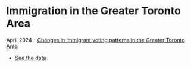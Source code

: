 # Immigration in the Greater Toronto Area

April 2024 - [Changes in immigrant voting patterns in the Greater Toronto Area](https://schoolofcities.github.io/gta-immigration/political-shifts)
 - [See the data](https://github.com/schoolofcities/gta-immigration/tree/main/static/data/elections)

